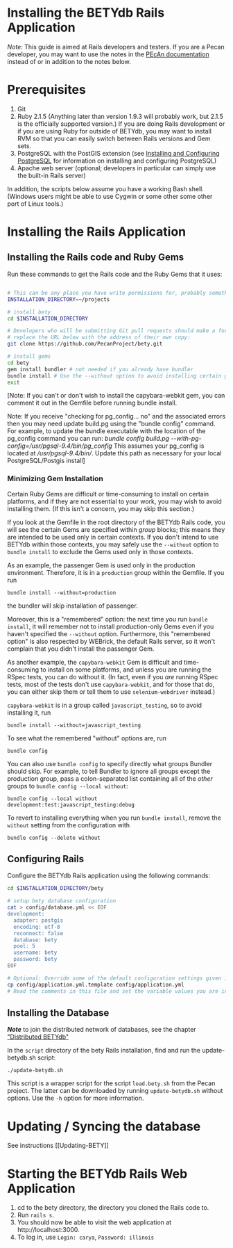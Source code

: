 # Installing the BETYdb Rails Application

*Note:* This guide is aimed at Rails developers and testers.  If you are a Pecan developer, you may want to use the notes in the [PEcAn documentation](https://pecan.gitbooks.io/pecan-documentation/content/installation/Installing-PEcAn.html) instead of or in addition to the notes below.

# Prerequisites

1. Git
2. Ruby 2.1.5 (Anything later than version 1.9.3 will probably work, but 2.1.5 is the officially supported version.) If you are doing Rails development or if you are using Ruby for outside of BETYdb, you may want to install RVM so that you can easily switch between Rails versions and Gem sets.
3. PostgreSQL with the PostGIS extension (see [Installing and Configuring PostgreSQL](Installing-PostgreSQL) for information on installing and configuring PostgreSQL)
4. Apache web server (optional; developers in particular can simply use the built-in Rails server)

In addition, the scripts below assume you have a working Bash shell.  (Windows users might be able to use Cygwin or some other some other port of Linux tools.)

# Installing the Rails Application

## Installing the Rails code and Ruby Gems

Run these commands to get the Rails code and the Ruby Gems that it uses:

```bash

# This can be any place you have write permissions for, probably something under your home directory:
INSTALLATION_DIRECTORY=~/projects

# install bety
cd $INSTALLATION_DIRECTORY

# Developers who will be submitting Git pull requests should make a fork of bety.git on GitHub and then
# replace the URL below with the address of their own copy:
git clone https://github.com/PecanProject/bety.git

# install gems
cd bety
gem install bundler # not needed if you already have bundler
bundle install # Use the --without option to avoid installing certain groups of Gems; see below.
exit
```
[Note: If you can't or don't wish to install the capybara-webkit gem, you can comment it out in the Gemfile before running bundle install.

Note: If you receive "checking for pg_config... no" and the associated errors then you may need update build.pg using the "bundle config" command.  For example, to update the bundle executable with the location of the pg_config command you can run: 
*bundle config build.pg --with-pg-config=/usr/pgsql-9.4/bin/pg_config*
This assumes your pg_config is located at */usr/pgsql-9.4/bin/*.  Update this path as necessary for your local PostgreSQL/Postgis install]

### Minimizing Gem Installation

Certain Ruby Gems are difficult or time-consuming to install on certain platforms, and if they are not essential to your work, you may wish to avoid installing them.  (If this isn't a concern, you may skip this section.)

If you look at the Gemfile in the root directory of the BETYdb Rails code, you will see the certain Gems are specified within _group_ blocks; this means they are intended to be used only in certain contexts.  If you don't intend to use BETYdb within those contexts, you may safely use the `--without` option to `bundle install` to exclude the Gems used only in those contexts.

As an example, the passenger Gem is used only in the production environment.  Therefore, it is in a `production` group within the Gemfile.  If you run

```
bundle install --without=production
```

the bundler will skip installation of passenger.

Moreover, this is a "remembered" option: the next time you run `bundle install`, it will remember not to install production-only Gems even if you haven't specified the `--without` option.  Furthermore, this "remembered option" is also respected by WEBrick, the default Rails server, so it won't complain that you didn't install the passenger Gem.

As another example, the `capybara-webkit` Gem is difficult and time-consuming to install on some platforms, and unless you are running the RSpec tests, you can do without it.  (In fact, even if you _are_ running RSpec tests, most of the tests don't use `capybara-webkit`, and for those that do, you can either skip them or tell them to use `selenium-webdriver` instead.)

`capybara-webkit` is in a group called `javascript_testing`, so to avoid installing it, run

```
bundle install --without=javascript_testing
```

To see what the remembered "without" options are, run

```
bundle config
```

You can also use `bundle config` to specify directly what groups Bundler should skip.  For example, to tell Bundler to ignore all groups except the production group, pass a colon-separated list containing all of the _other_ groups to `bundle config --local without`:

```
bundle config --local without development:test:javascript_testing:debug
```

To revert to installing everything when you run `bundle install`, remove the `without` setting from the configuration with

```
bundle config --delete without
```

## Configuring Rails

Configure the BETYdb Rails application using the following commands:

```bash
cd $INSTALLATION_DIRECTORY/bety

# setup bety database configuration
cat > config/database.yml << EOF
development:
  adapter: postgis
  encoding: utf-8
  reconnect: false
  database: bety
  pool: 5
  username: bety
  password: bety
EOF

# Optional: Override some of the default configuration settings given in config/defaults.yml.
cp config/application.yml.template config/application.yml
# Read the comments in this file and set the variable values you are interested in; delete the other settings.


```

## Installing the Database

_**Note**_ to join the distributed network of databases, see the chapter ["Distributed BETYdb"](distributed_betydb.md)

In the `script` directory of the bety Rails installation, find and run the update-betydb.sh script:

```
./update-betydb.sh
```

This script is a wrapper script for the script `load.bety.sh` from the Pecan project.  The latter can be downloaded by running `update-betydb.sh` without options.  Use the `-h` option for more information.

# Updating / Syncing the database

See instructions [[Updating-BETY]]

# Starting the BETYdb Rails Web Application

1. cd to the bety directory, the directory you cloned the Rails code to.
1. Run `rails s`.
1. You should now be able to visit the web application at http://localhost:3000.
1. To log in, use `Login: carya`, `Password: illinois`

